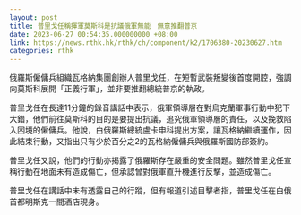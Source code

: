 ```yaml
---
layout: post
title: 普里戈任稱揮軍莫斯科是抗議俄軍無能　無意推翻普京
date: 2023-06-27 00:54:35.000000000 +08:00
link: https://news.rthk.hk/rthk/ch/component/k2/1706380-20230627.htm
categories: rthk
---
```


俄羅斯僱傭兵組織瓦格納集團創辦人普里戈任，在短暫武裝叛變後首度開腔，強調向莫斯科展開「正義行軍」，並非要推翻總統普京的執政。

普里戈任在長達11分鐘的錄音講話中表示，俄軍領導層在對烏克蘭軍事行動中犯下大錯，他們前往莫斯科的目的是要提出抗議，追究俄軍領導層的責任，以及挽救陷入困境的僱傭兵。他說，白俄羅斯總統盧卡申科提出方案，讓瓦格納繼續運作，因此結束行動，又指出只有少於百分之2的瓦格納僱傭兵與俄羅斯國防部簽約。

普里戈任又說，他們的行動亦揭露了俄羅斯存在嚴重的安全問題。雖然普里戈任宣稱行動在地面未有造成傷亡，但承認曾對俄軍直升機進行反擊，並造成傷亡。

普里戈任在講話中未有透露自己的行蹤，但有報道引述目擊者指，普里戈任在白俄首都明斯克一間酒店現身。
